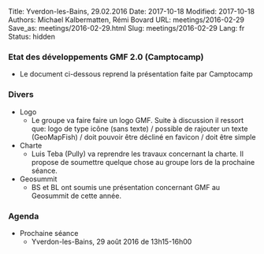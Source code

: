 Title: Yverdon-les-Bains, 29.02.2016
Date: 2017-10-18
Modified: 2017-10-18
Authors: Michael Kalbermatten, Rémi Bovard
URL: meetings/2016-02-29
Save_as: meetings/2016-02-29.html
Slug: meetings/2016-02-29
Lang: fr
Status: hidden

### Etat des développements GMF 2.0 (Camptocamp)

* Le document ci-dessous reprend la présentation faite par Camptocamp

### Divers

* Logo
    * Le groupe va faire faire un logo GMF. Suite à discussion il ressort que: logo de type icône (sans texte) / possible de rajouter un texte (GeoMapFish) / doit pouvoir être décliné en favicon / doit être simple
* Charte
    * Luis Teba (Pully) va reprendre les travaux concernant la charte. Il propose de soumettre quelque chose au groupe lors de la prochaine séance.
* Geosummit
    * BS et BL ont soumis une présentation concernant GMF au Geosummit de cette année.

### Agenda

* Prochaine séance
    * Yverdon-les-Bains, 29 août 2016 de 13h15-16h00
